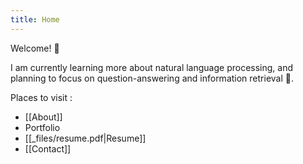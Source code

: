 ```yaml
---
title: Home
---
```

Welcome! 👋

I am currently learning more about natural language processing, and planning to focus on question-answering and information retrieval 🌱.

Places to visit : 
- [[About]] 
- Portfolio
- [[_files/resume.pdf|Resume]]
- [[Contact]]






